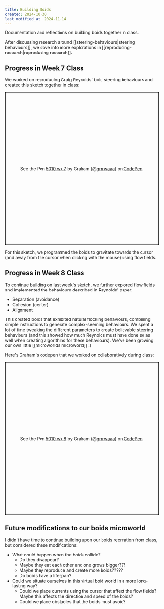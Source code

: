 ```yaml
---
title: Building Boids
created: 2024-10-30
last_modified_at: 2024-11-14
---
```


<div class="overview">
Documentation and reflections on building boids together in class.
</div>

After discussing research around [[steering-behaviours|steering behaviours]], we dove into more explorations in [[reproducing-research|reproducing research]].

## Progress in Week 7 Class

We worked on reproducing Craig Reynolds' boid steering behaviours and created this sketch together in class:

<p class="codepen" data-height="500" data-default-tab="html,result" data-slug-hash="VworXVj" data-pen-title="5010 wk 7" data-preview="true" data-user="grrrwaaa" style="height: 500px; box-sizing: border-box; display: flex; align-items: center; justify-content: center; border: 2px solid; margin: 1em 0; padding: 1em;">
  <span>See the Pen <a href="https://codepen.io/grrrwaaa/pen/VworXVj">
  5010 wk 7</a> by Graham (<a href="https://codepen.io/grrrwaaa">@grrrwaaa</a>)
  on <a href="https://codepen.io">CodePen</a>.</span>
</p>
<script async src="https://cpwebassets.codepen.io/assets/embed/ei.js"></script>

For this sketch, we programmed the boids to gravitate towards the cursor (and away from the cursor when clicking with the mouse) using flow fields.

## Progress in Week 8 Class

To continue building on last week's sketch, we further explored flow fields and implemented the behaviours described in Reynolds' paper:

- Separation (avoidance)
- Cohesion (center)
- Alignment

This created boids that exhibited natural flocking behaviours, combining simple instructions to generate complex-seeming behaviours. We spent a lot of time tweaking the different parameters to create believable steering behaviours (and this showed how much Reynolds must have done so as well when creating algorithms for these behaviours). We've been growing our own little [[microworlds|microworld]] :)

Here's Graham's codepen that we worked on collaboratively during class:

<p class="codepen" data-height="500" data-default-tab="html,result" data-slug-hash="KKOGLqW" data-pen-title="5010 wk 8" data-preview="true" data-user="grrrwaaa" style="height: 500px; box-sizing: border-box; display: flex; align-items: center; justify-content: center; border: 2px solid; margin: 1em 0; padding: 1em;">
  <span>See the Pen <a href="https://codepen.io/grrrwaaa/pen/KKOGLqW">
  5010 wk 8</a> by Graham (<a href="https://codepen.io/grrrwaaa">@grrrwaaa</a>)
  on <a href="https://codepen.io">CodePen</a>.</span>
</p>
<script async src="https://cpwebassets.codepen.io/assets/embed/ei.js"></script>

## Future modifications to our boids microworld

I didn't have time to continue building upon our boids recreation from class, but considered these modifications:

- What could happen when the boids collide?
    - Do they disappear?
    - Maybe they eat each other and one grows bigger???
    - Maybe they reproduce and create more boids?????
    - Do boids have a lifespan?
- Could we situate ourselves in this virtual boid world in a more long-lasting way?
    - Could we place currents using the cursor that affect the flow fields? Maybe this affects the direction and speed of the boids?
	- Could we place obstacles that the boids must avoid?